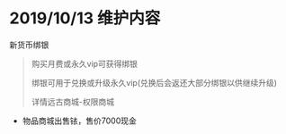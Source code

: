 # 2019/10/13 维护内容

新货币绑银

> 购买月费或永久vip可获得绑银
>
> 绑银可用于兑换或升级永久vip(兑换后会返还大部分绑银以供继续升级)
>
> 详情远古商城-权限商城

* 物品商城出售铱，售价7000现金
